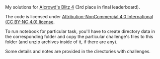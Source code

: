My solutions for [AIcrowd's Blitz 4](https://www.aicrowd.com/challenges/ai-blitz-4) (3rd place in final leaderboard).

The code is licensed under [Attribution-NonCommercial 4.0 International (CC BY-NC 4.0) license](https://creativecommons.org/licenses/by-nc/4.0/).

To run notebook for particular task, you'll have to create directory data in the corresponding folder and copy the particular challenge's files to this folder (and unzip archives inside of it, if there are any).

Some details and notes are provided in the directories with challenges.